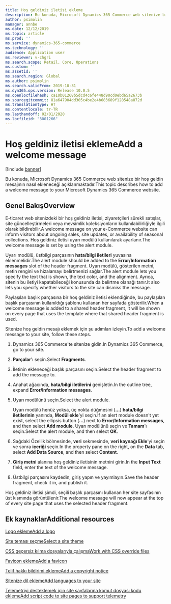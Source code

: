```yaml
---
title: Hoş geldiniz iletisi ekleme
description: Bu konuda, Microsoft Dynamics 365 Commerce web sitenize bir hoş geldin mesajının nasıl ekleneceği açıklanmaktadır.
author: psimolin
manager: annbe
ms.date: 12/12/2019
ms.topic: article
ms.prod: ''
ms.service: dynamics-365-commerce
ms.technology: ''
audience: Application user
ms.reviewer: v-chgri
ms.search.scope: Retail, Core, Operations
ms.custom: ''
ms.assetid: ''
ms.search.region: Global
ms.author: psimolin
ms.search.validFrom: 2019-10-31
ms.dyn365.ops.version: Release 10.0.5
ms.openlocfilehash: ca10b01268b5dcd4c6fe448d90cd0ebd65a2673b
ms.sourcegitcommit: 81a647904dd305c4be2e4b683689f128548a872d
ms.translationtype: HT
ms.contentlocale: tr-TR
ms.lasthandoff: 02/01/2020
ms.locfileid: "3001266"
---
```

# <a name="add-a-welcome-message"></a><span data-ttu-id="73ed3-103">Hoş geldiniz iletisi ekleme</span><span class="sxs-lookup"><span data-stu-id="73ed3-103">Add a welcome message</span></span>


[!include [banner](includes/banner.md)]

<span data-ttu-id="73ed3-104">Bu konuda, Microsoft Dynamics 365 Commerce web sitenize bir hoş geldin mesajının nasıl ekleneceği açıklanmaktadır.</span><span class="sxs-lookup"><span data-stu-id="73ed3-104">This topic describes how to add a welcome message to your Microsoft Dynamics 365 Commerce website.</span></span>

## <a name="overview"></a><span data-ttu-id="73ed3-105">Genel Bakış</span><span class="sxs-lookup"><span data-stu-id="73ed3-105">Overview</span></span>

<span data-ttu-id="73ed3-106">E-ticaret web sitenizdeki bir hoş geldiniz iletisi, ziyaretçileri sürekli satışlar, site güncelleştirmeleri veya mevsimlik koleksiyonların kullanılabilirliğiyle ilgili olarak bildirebilir.</span><span class="sxs-lookup"><span data-stu-id="73ed3-106">A welcome message on your e-Commerce website can inform visitors about ongoing sales, site updates, or availability of seasonal collections.</span></span> <span data-ttu-id="73ed3-107">Hoş geldiniz iletisi uyarı modülü kullanılarak ayarlanır.</span><span class="sxs-lookup"><span data-stu-id="73ed3-107">The welcome message is set by using the alert module.</span></span>

<span data-ttu-id="73ed3-108">Uyarı modülü, üstbilgi parçasının **hata/bilgi iletileri** yuvasına eklenmelidir.</span><span class="sxs-lookup"><span data-stu-id="73ed3-108">The alert module should be added to the **Error/Information messages** slot of the header fragment.</span></span> <span data-ttu-id="73ed3-109">Uyarı modülü, gösterilen metni, metin rengini ve hizalamayı belirtmenizi sağlar.</span><span class="sxs-lookup"><span data-stu-id="73ed3-109">The alert module lets you specify the text that is shown, the text color, and the alignment.</span></span> <span data-ttu-id="73ed3-110">Ayrıca, sitenin bu iletiyi kapatabileceği konusunda da belirtme olanağı tanır.</span><span class="sxs-lookup"><span data-stu-id="73ed3-110">It also lets you specify whether visitors to the site can dismiss the message.</span></span>

<span data-ttu-id="73ed3-111">Paylaşılan başlık parçasına bir hoş geldiniz iletisi eklendiğinde, bu paylaşılan başlık parçasının kullanıldığı şablonu kullanan her sayfada gösterilir.</span><span class="sxs-lookup"><span data-stu-id="73ed3-111">When a welcome message is added to a shared header fragment, it will be shown on every page that uses the template where that shared header fragment is used.</span></span>

<span data-ttu-id="73ed3-112">Sitenize hoş geldin mesajı eklemek için şu adımları izleyin.</span><span class="sxs-lookup"><span data-stu-id="73ed3-112">To add a welcome message to your site, follow these steps.</span></span>

1. <span data-ttu-id="73ed3-113">Dynamics 365 Commerce'te sitenize gidin.</span><span class="sxs-lookup"><span data-stu-id="73ed3-113">In Dynamics 365 Commerce, go to your site.</span></span>
1. <span data-ttu-id="73ed3-114">**Parçalar**'ı seçin.</span><span class="sxs-lookup"><span data-stu-id="73ed3-114">Select **Fragments**.</span></span>
1. <span data-ttu-id="73ed3-115">İletinin ekleneceği başlık parçasını seçin.</span><span class="sxs-lookup"><span data-stu-id="73ed3-115">Select the header fragment to add the message to.</span></span>
1. <span data-ttu-id="73ed3-116">Anahat ağacında, **hata/bilgi iletilerini** genişletin.</span><span class="sxs-lookup"><span data-stu-id="73ed3-116">In the outline tree, expand **Error/Information messages**.</span></span>
1. <span data-ttu-id="73ed3-117">Uyarı modülünü seçin.</span><span class="sxs-lookup"><span data-stu-id="73ed3-117">Select the alert module.</span></span>

    <span data-ttu-id="73ed3-118">Uyarı modülü henüz yoksa, üç nokta düğmesini (**...**) **hata/bilgi iletilerinin** yanında, **Modül ekle**'yi seçin.</span><span class="sxs-lookup"><span data-stu-id="73ed3-118">If an alert module doesn't yet exist, select the ellipsis button (**...**) next to **Error/Information messages**, and then select **Add module**.</span></span> <span data-ttu-id="73ed3-119">Uyarı modülünü seçin ve **Tamam**'ı seçin.</span><span class="sxs-lookup"><span data-stu-id="73ed3-119">Select the alert module, and then select **OK**.</span></span>

1. <span data-ttu-id="73ed3-120">Sağdaki Özellik bölmesinde, **veri** sekmesinde, **veri kaynağı Ekle**'yi seçin ve sonra **içeriği** seçin.</span><span class="sxs-lookup"><span data-stu-id="73ed3-120">In the property pane on the right, on the **Data** tab, select **Add Data Source**, and then select **Content**.</span></span>
1. <span data-ttu-id="73ed3-121">**Giriş metni** alanına hoş geldiniz iletisinin metnini girin.</span><span class="sxs-lookup"><span data-stu-id="73ed3-121">In the **Input Text** field, enter the text of the welcome message.</span></span>
1. <span data-ttu-id="73ed3-122">Üstbilgi parçasını kaydedin, giriş yapın ve yayımlayın.</span><span class="sxs-lookup"><span data-stu-id="73ed3-122">Save the header fragment, check it in, and publish it.</span></span>

<span data-ttu-id="73ed3-123">Hoş geldiniz iletisi şimdi, seçili başlık parçasını kullanan her site sayfasının üst kısmında görüntülenir.</span><span class="sxs-lookup"><span data-stu-id="73ed3-123">The welcome message will now appear at the top of every site page that uses the selected header fragment.</span></span>

## <a name="additional-resources"></a><span data-ttu-id="73ed3-124">Ek kaynaklar</span><span class="sxs-lookup"><span data-stu-id="73ed3-124">Additional resources</span></span>

[<span data-ttu-id="73ed3-125">Logo ekleme</span><span class="sxs-lookup"><span data-stu-id="73ed3-125">Add a logo</span></span>](add-logo.md)

[<span data-ttu-id="73ed3-126">Site teması seçme</span><span class="sxs-lookup"><span data-stu-id="73ed3-126">Select a site theme</span></span>](select-site-theme.md)

[<span data-ttu-id="73ed3-127">CSS geçersiz kılma dosyalarıyla çalışma</span><span class="sxs-lookup"><span data-stu-id="73ed3-127">Work with CSS override files</span></span>](css-override-files.md)

[<span data-ttu-id="73ed3-128">Favicon ekleme</span><span class="sxs-lookup"><span data-stu-id="73ed3-128">Add a favicon</span></span>](add-favicon.md)

[<span data-ttu-id="73ed3-129">Telif hakkı bildirimi ekleme</span><span class="sxs-lookup"><span data-stu-id="73ed3-129">Add a copyright notice</span></span>](add-copyright-notice.md)

[<span data-ttu-id="73ed3-130">Sitenize dil ekleme</span><span class="sxs-lookup"><span data-stu-id="73ed3-130">Add languages to your site</span></span>](add-languages-to-site.md)

[<span data-ttu-id="73ed3-131">Telemetriyi desteklemek için site sayfalarına komut dosyası kodu ekleme</span><span class="sxs-lookup"><span data-stu-id="73ed3-131">Add script code to site pages to support telemetry</span></span>](add-telemetry.md)

